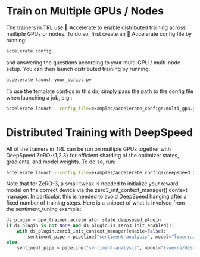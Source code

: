 # Train on Multiple GPUs / Nodes

The trainers in TRL use 🤗 Accelerate to enable distributed training across multiple GPUs or nodes. To do so, first create an 🤗 Accelerate config file by running:

```bash
accelerate config
```

and answering the questions according to your multi-GPU / multi-node setup. You can then launch distributed training by running:


```bash
accelerate launch your_script.py
```

To use the template configs in this dir, simply pass the path to the config file when launching a job, e.g.:
```bash
accelerate launch --config_file=examples/accelerate_configs/multi_gpu.yaml --num_processes {NUM_GPUS} path_to_script.py --all_arguments_of_the_script
```

# Distributed Training with DeepSpeed

All of the trainers in TRL can be run on multiple GPUs together with DeepSpeed ZeRO-{1,2,3} for efficient sharding of the optimizer states, gradients, and model weights. To do so, run:

```bash
accelerate launch --config_file=examples/accelerate_configs/deepspeed_zero{1,2,3}.yaml --num_processes {NUM_GPUS} path_to_your_script.py --all_arguments_of_the_script
```

Note that for ZeRO-3, a small tweak is needed to initialize your reward model on the correct device via the zero3_init_context_manager() context manager. In particular, this is needed to avoid DeepSpeed hanging after a fixed number of training steps. Here is a snippet of what is involved from the sentiment_tuning example:

```python
ds_plugin = ppo_trainer.accelerator.state.deepspeed_plugin
if ds_plugin is not None and ds_plugin.is_zero3_init_enabled():
    with ds_plugin.zero3_init_context_manager(enable=False):
        sentiment_pipe = pipeline("sentiment-analysis", model="lvwerra/distilbert-imdb", device=device)
else:
    sentiment_pipe = pipeline("sentiment-analysis", model="lvwerra/distilbert-imdb", device=device)
```
